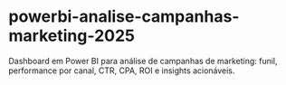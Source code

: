 # powerbi-analise-campanhas-marketing-2025
Dashboard em Power BI para análise de campanhas de marketing: funil, performance por canal, CTR, CPA, ROI e insights acionáveis.
